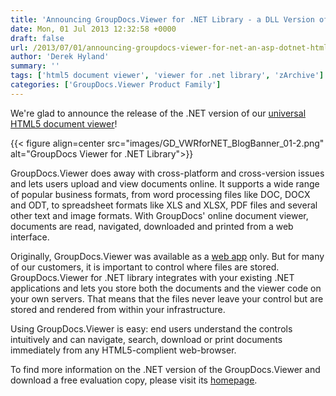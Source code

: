 ```yaml
---
title: 'Announcing GroupDocs.Viewer for .NET Library - a DLL Version of the GroupDocs HTML5 Document Viewer'
date: Mon, 01 Jul 2013 12:32:58 +0000
draft: false
url: /2013/07/01/announcing-groupdocs-viewer-for-net-an-asp-dotnet-html5-dll-version-of-groupdocs-online-document-viewer/
author: 'Derek Hyland'
summary: ''
tags: ['html5 document viewer', 'viewer for .net library', 'zArchive']
categories: ['GroupDocs.Viewer Product Family']
---
```


We're glad to announce the release of the .NET version of our [universal HTML5 document viewer](http://groupdocs.com/html5-document-viewer)!



{{< figure align=center src="images/GD_VWRforNET_BlogBanner_01-2.png" alt="GroupDocs Viewer for .NET Library">}}


GroupDocs.Viewer does away with cross-platform and cross-version issues and lets users upload and view documents online. It supports a wide range of popular business formats, from word processing files like DOC, DOCX and ODT, to spreadsheet formats like XLS and XLSX, PDF files and several other text and image formats. With GroupDocs' online document viewer, documents are read, navigated, downloaded and printed from a web interface.

Originally, GroupDocs.Viewer was available as a [web app](http://groupdocs.com/apps/viewer) only. But for many of our customers, it is important to control where files are stored. GroupDocs.Viewer for .NET library integrates with your existing .NET applications and lets you store both the documents and the viewer code on your own servers. That means that the files never leave your control but are stored and rendered from within your infrastructure.

Using GroupDocs.Viewer is easy: end users understand the controls intuitively and can navigate, search, download or print documents immediately from any HTML5-complient web-browser.

To find more information on the .NET version of the GroupDocs.Viewer and download a free evaluation copy, please visit its [homepage](http://groupdocs.com/dot-net/document-viewer-library).





